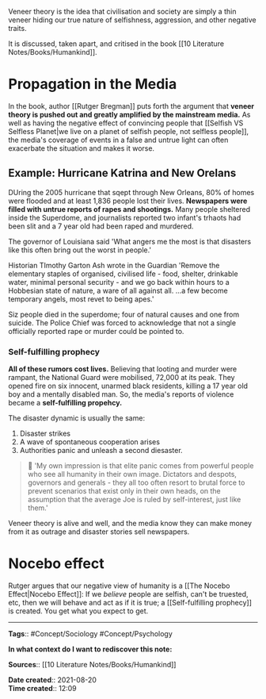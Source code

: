 Veneer theory is the idea that civilisation and society are simply a thin veneer hiding our true nature of selfishness, aggression, and other negative traits. 

It is discussed, taken apart, and critised in the book [[10 Literature Notes/Books/Humankind]].

# Propagation in the Media
In the book, author [[Rutger Bregman]] puts forth the argument that **veneer theory is pushed out and greatly amplified by the mainstream media.**
As well as having the negative effect of convincing people that [[Selfish VS Selfless Planet|we live on a planet of selfish people, not selfless people]], the media's coverage of events in a false and untrue light can often exacerbate the situation and makes it worse.

## Example: Hurricane Katrina and New Orelans
DUring the 2005 hurricane that sqept through New Orleans, 80% of homes were flooded and at least 1,836 people lost their lives.
**Newspapers were filled with untrue reports of rapes and shootings.** Many people sheltered inside the Superdome, and journalists reported two infant's trhaots had been slit and a 7 year old had been raped and murdered.

The governor of Louisiana said 'What angers me the most is that disasters like this often bring out the worst in people.'

Historian TImothy Garton Ash wrote in the Guardian 'Remove the elementary staples of organised, civilised life - food, shelter, drinkable water, minimal personal security - and we go back within hours to a Hobbesian state of nature, a ware of all against all. ...a few become temporary angels, most revet to being apes.'

Siz people died in the superdome; four of natural causes and one from suicide. The Police Chief was forced to acknowledge that not a single officially reported rape or murder could be pointed to. 

### Self-fulfilling prophecy
**All of these rumors cost lives.** Believing that looting and murder were rampant, the National Guard were mobilised, 72,000 at its peak. They opened fire on six innocent, unarmed black residents, killing a 17 year old boy and a mentally disabled man.
So, the media's reports of violence became a **self-fulfilling propehcy.**

The disaster dynamic is usually the same:
1. Disaster strikes
2. A wave of spontaneous cooperation arises
3. Authorities panic and unleash a second diesaster.


> 💬 'My own impression is that elite panic comes from powerful people who see all humanity in their own image. Dictators and despots, governors and generals - they all too often resort to brutal force to prevent scenarios that exist only in their own heads, on the assumption that the average Joe is ruled by self-interest, just like them.'


Veneer theory is alive and well, and the media know they can make money from it as outrage and disaster stories sell newspapers. 


# Nocebo effect
Rutger argues that our negative view of humanity is a [[The Nocebo Effect|Nocebo Effect]]:
If we *believe* people are selfish, can't be truested, etc, then we will behave and act as if it is true; a [[Self-fulfilling prophecy]] is created. You get what you expect to get.


---
**Tags**:: #Concept/Sociology #Concept/Psychology 

**In what context do I want to rediscover this note:**

**Sources**:: [[10 Literature Notes/Books/Humankind]]

**Date created**:: 2021-08-20  
**Time created**:: 12:09